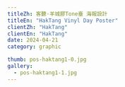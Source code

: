 ```yaml
---
titleZh: 客聽·羊城膠Tone臺 海報設計
titleEn: "HakTang Vinyl Day Poster"
clientZh: "HakTang"
clientEn: "HakTang"
date: 2024-04-21
category: graphic

thumb: pos-haktang1-0.jpg
gallery:
  - pos-haktang1-1.jpg
---
```

